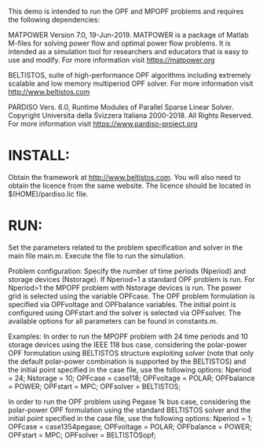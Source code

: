 This demo is intended to run the OPF and MPOPF problems and requires
the following dependencies:

MATPOWER Version 7.0, 19-Jun-2019. MATPOWER is a package of Matlab
M-files for solving power flow and optimal power flow problems. It is
intended as a simulation tool for researchers and educators that is easy
to use and modify. For more information visit https://matpower.org

BELTISTOS, suite of high-performance OPF algorithms including extremely
scalable and low memory multiperiod OPF solver. For more information visit
http://www.beltistos.com

PARDISO Vers. 6.0, Runtime Modules of Parallel Sparse Linear Solver.
Copyright Universita della Svizzera Italiana 2000-2018. All Rights Reserved.
For more information visit https://www.pardiso-project.org

INSTALL:
========

Obtain the framework at http://www.beltistos.com. You will also need to
obtain the licence from the same website. The licence should
be located in $(HOME)/pardiso.lic file.


RUN:
=======

Set the parameters related to the problem specification and solver in the
main file main.m. Execute the file to run the simulation.

Problem configuration:
Specify the number of time periods (Nperiod) and storage devices (Nstorage).
If Nperiod=1 a standard OPF problem is run. For Nperiod>1 the MPOPF problem with
Nstorage devices is run. The power grid is selected using the variable OPFcase.
The OPF problem formulation is specified via OPFvoltage and OPFbalance variables.
The initial point is configured using OPFstart and the solver is selected via
OPFsolver. The available options for all parameters can be found in constants.m.

Examples:
In order to run the MPOPF problem with 24 time periods and 10 storage devices
using the IEEE 118 bus case, considering the polar-power OPF formulation using
BELTISTOS structure exploiting solver (note that only the default polar-power
combination is supported by the BELTISTOS) and the initial point specified
in the case file, use the following options:
Nperiod = 24;
Nstorage = 10;
OPFcase = case118;
OPFvoltage = POLAR;
OPFbalance = POWER;
OPFstart = MPC;
OPFsolver = BELTISTOS;


In order to run the OPF problem using Pegase 1k bus case, considering the
polar-power OPF formulation using the standard BELTISTOS solver and the
initial point specified in the case file, use the following options:
Nperiod = 1;
OPFcase = case1354pegase;
OPFvoltage = POLAR;
OPFbalance = POWER;
OPFstart = MPC;
OPFsolver = BELTISTOSopf;
